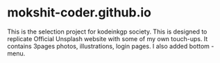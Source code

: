 # mokshit-coder.github.io
This is the selection project for kodeinkgp society. This is designed to replicate Official Unsplash website with some of my own touch-ups. It contains 3pages photos, illustrations, login pages. I also added bottom - menu.
